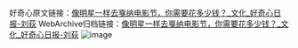 好奇心原文链接：[像明星一样去戛纳电影节，你需要花多少钱？_文化_好奇心日报-刘荻](https://www.qdaily.com/articles/509.html)
WebArchive归档链接：[像明星一样去戛纳电影节，你需要花多少钱？_文化_好奇心日报-刘荻](http://web.archive.org/web/20190623145256/https://www.qdaily.com/articles/509.html)
![image](http://ww3.sinaimg.cn/large/007d5XDply1g3v42uz1e8j30u03uphdt)